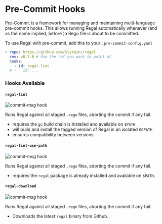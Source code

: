 # Pre-Commit Hooks

[Pre-Commit](https://pre-commit.com) is a framework for managing and maintaining multi-language pre-commit hooks.
This allows running Regal automatically whenever (and as the name implied, before )a Rego file is about to be committed.

To use Regal with pre-commit, add this to your `.pre-commit-config.yaml`

```yaml
- repo: https://github.com/StyraInc/regal
  rev: v0.7.0 # Use the ref you want to point at
  hooks:
    - id: regal-lint
  # -   id: ...
```

### Hooks Available

#### `regal-lint`

![commit-msg hook](https://img.shields.io/badge/hook-pre--commit-informational?logo=git)

Runs Regal against all staged `.rego` files, aborting the commit if any fail.

- requires the `go` build chain is installed and available on `$PATH`
- will build and install the tagged version of Regal in an isolated `GOPATH`
- ensures compatibility between versions

#### `regal-lint-use-path`

![commit-msg hook](https://img.shields.io/badge/hook-pre--commit-informational?logo=git)

Runs Regal against all staged `.rego` files, aborting the commit if any fail.

- requires the `regal` package is already installed and available on `$PATH`.

#### `regal-download`

![commit-msg hook](https://img.shields.io/badge/hook-pre--commit-informational?logo=git)

Runs Regal against all staged `.rego` files, aborting the commit if any fail.

- Downloads the latest `regal` binary from Github.
